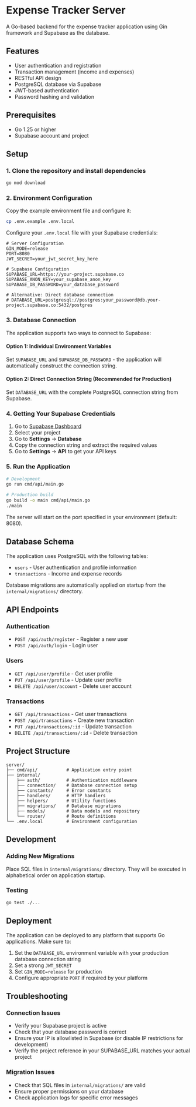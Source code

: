 # Expense Tracker Server

A Go-based backend for the expense tracker application using Gin framework and Supabase as the database.

## Features

- User authentication and registration
- Transaction management (income and expenses)
- RESTful API design
- PostgreSQL database via Supabase
- JWT-based authentication
- Password hashing and validation

## Prerequisites

- Go 1.25 or higher
- Supabase account and project

## Setup

### 1. Clone the repository and install dependencies

```bash
go mod download
```

### 2. Environment Configuration

Copy the example environment file and configure it:

```bash
cp .env.example .env.local
```

Configure your `.env.local` file with your Supabase credentials:

```env
# Server Configuration
GIN_MODE=release
PORT=8080
JWT_SECRET=your_jwt_secret_key_here

# Supabase Configuration
SUPABASE_URL=https://your-project.supabase.co
SUPABASE_ANON_KEY=your_supabase_anon_key
SUPABASE_DB_PASSWORD=your_database_password

# Alternative: Direct database connection
# DATABASE_URL=postgresql://postgres:your_password@db.your-project.supabase.co:5432/postgres
```

### 3. Database Connection

The application supports two ways to connect to Supabase:

#### Option 1: Individual Environment Variables

Set `SUPABASE_URL` and `SUPABASE_DB_PASSWORD` - the application will automatically construct the connection string.

#### Option 2: Direct Connection String (Recommended for Production)

Set `DATABASE_URL` with the complete PostgreSQL connection string from Supabase.

### 4. Getting Your Supabase Credentials

1. Go to [Supabase Dashboard](https://app.supabase.com)
2. Select your project
3. Go to **Settings** → **Database**
4. Copy the connection string and extract the required values
5. Go to **Settings** → **API** to get your API keys

### 5. Run the Application

```bash
# Development
go run cmd/api/main.go

# Production build
go build -o main cmd/api/main.go
./main
```

The server will start on the port specified in your environment (default: 8080).

## Database Schema

The application uses PostgreSQL with the following tables:

- `users` - User authentication and profile information
- `transactions` - Income and expense records

Database migrations are automatically applied on startup from the `internal/migrations/` directory.

## API Endpoints

### Authentication

- `POST /api/auth/register` - Register a new user
- `POST /api/auth/login` - Login user

### Users

- `GET /api/user/profile` - Get user profile
- `PUT /api/user/profile` - Update user profile
- `DELETE /api/user/account` - Delete user account

### Transactions

- `GET /api/transactions` - Get user transactions
- `POST /api/transactions` - Create new transaction
- `PUT /api/transactions/:id` - Update transaction
- `DELETE /api/transactions/:id` - Delete transaction

## Project Structure

```
server/
├── cmd/api/           # Application entry point
├── internal/
│   ├── auth/          # Authentication middleware
│   ├── connection/    # Database connection setup
│   ├── constants/     # Error constants
│   ├── handlers/      # HTTP handlers
│   ├── helpers/       # Utility functions
│   ├── migrations/    # Database migrations
│   ├── models/        # Data models and repository
│   └── router/        # Route definitions
└── .env.local         # Environment configuration
```

## Development

### Adding New Migrations

Place SQL files in `internal/migrations/` directory. They will be executed in alphabetical order on application startup.

### Testing

```bash
go test ./...
```

## Deployment

The application can be deployed to any platform that supports Go applications. Make sure to:

1. Set the `DATABASE_URL` environment variable with your production database connection string
2. Set a strong `JWT_SECRET`
3. Set `GIN_MODE=release` for production
4. Configure appropriate `PORT` if required by your platform

## Troubleshooting

### Connection Issues

- Verify your Supabase project is active
- Check that your database password is correct
- Ensure your IP is allowlisted in Supabase (or disable IP restrictions for development)
- Verify the project reference in your SUPABASE_URL matches your actual project

### Migration Issues

- Check that SQL files in `internal/migrations/` are valid
- Ensure proper permissions on your database
- Check application logs for specific error messages
